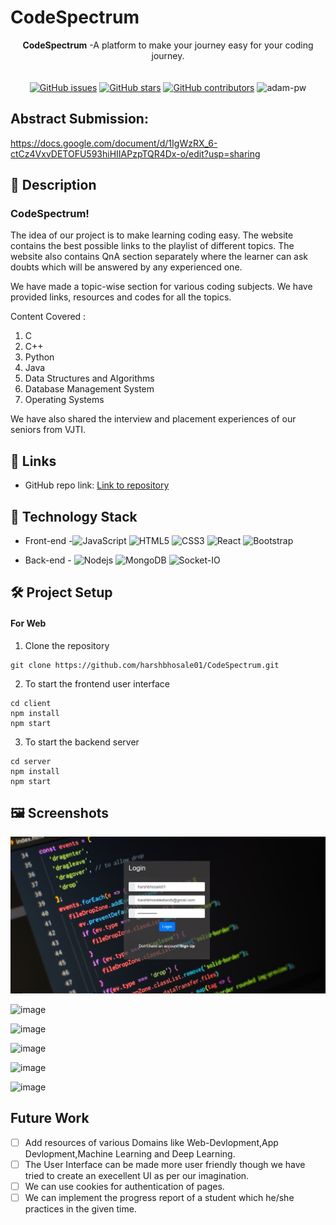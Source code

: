 
# **CodeSpectrum**

<div align="center">
   <strong>CodeSpectrum</strong> -A platform to make your journey easy for your coding journey. <br>
  <br> <br>
  <a href="https://github.com/harshbhosale01/CodeSpectrum/stargazers"><img alt="GitHub issues" src="https://img.shields.io/github/stars/harshbhosale01/CodeSpectrum"></a>
  <a href="https://github.com/harshbhosale01/CodeSpectrum/network/members"><img alt="GitHub stars" src="https://img.shields.io/github/forks/harshbhosale01/CodeSpectrum"></a>
  <a href="https://github.com/harshbhosale01/CodeSpectrum/issues"><img alt="GitHub contributors" src="https://img.shields.io/github/issues/harshbhosale01/CodeSpectrum"></a>
   <img src="https://komarev.com/ghpvc/?username=CodeSpectrum&label=Project%20views&color=0e75b6&style=flat"
    alt="adam-pw" /> 
  
</div>

## Abstract Submission:

https://docs.google.com/document/d/1IgWzRX_6-ctCz4VxvDETOFU593hiHIIAPzpTQR4Dx-o/edit?usp=sharing

## 📝 Description

### CodeSpectrum!

The idea of our project is to make learning coding easy. The website contains the best
possible links to the playlist of different topics. The website also contains QnA section
separately where the learner can ask doubts which will be answered by any experienced one.

<!-- ![login](https://user-images.githubusercontent.com/84740927/150297063-2490c634-100a-46b9-ab06-fc726626b9ec.png) -->


We have made a topic-wise section for various coding subjects. We have
provided links, resources and codes for all the topics.

Content Covered :

1) C
2) C++
3) Python
4) Java
5) Data Structures and Algorithms
6) Database Management System
7) Operating Systems

<!-- ![image](https://user-images.githubusercontent.com/84740927/150296115-7920d057-25db-497e-9c6f-26f9ee12b997.png) -->

We have also shared the interview and placement experiences of our seniors from VJTI.

## 🔗 Links

- GitHub repo link: [Link to repository](https://github.com/harshbhosale01/CodeSpectrum)

## 🤖 Technology Stack

- Front-end -![JavaScript](https://img.shields.io/badge/-JavaScript-%23F7DF1C?style=flat-square&logo=javascript&logoColor=000000&labelColor=%23F7DF1C&color=%23FFCE5A)
![HTML5](https://img.shields.io/badge/-HTML5-%23E44D27?style=flat-square&logo=html5&logoColor=ffffff)
![CSS3](https://img.shields.io/badge/-CSS3-%231572B6?style=flat-square&logo=css3)
![React](https://img.shields.io/badge/-React-61DAFB?style=flat-square&logo=react&logoColor=ffffff)
![Bootstrap](https://img.shields.io/badge/-Bootstrap-563D7C?style=flat-square&logo=Bootstrap)

- Back-end - ![Nodejs](https://img.shields.io/badge/-Nodejs-339933?style=flat-square&logo=Node.js&logoColor=ffffff)
![MongoDB](https://img.shields.io/badge/MongoDB-%234ea94b.svg?style=flat-square&logo=mongodb&logoColor=white)
![Socket-IO](https://img.shields.io/badge/-Socket--IO-green)


## 🛠️ Project Setup

#### For Web

1. Clone the repository
```
git clone https://github.com/harshbhosale01/CodeSpectrum.git

```
2. To start the frontend user interface
```
cd client
npm install
npm start
```
3. To start the backend server
```
cd server
npm install
npm start
```

## 🖼 Screenshots
![image](assets\ss_LoginPage.JPG)

![image](https://user-images.githubusercontent.com/84740927/153250658-65e8bdb8-d4d5-4804-a1a9-833010b2f00a.png)

![image](https://user-images.githubusercontent.com/84740927/153251037-a67c0c38-44d7-4772-a784-54c0c66d0b62.png)

![image](https://user-images.githubusercontent.com/84740927/153251271-b8dc9a7e-cf03-4ef4-a5d2-5cd883602864.png)

![image](https://user-images.githubusercontent.com/84740927/153252100-b1260dea-b8bd-420f-a2bb-685fe026fbcf.png)

![image](https://user-images.githubusercontent.com/84740927/153252326-f2ecdc48-9fb3-4fe8-91b1-d32623a32439.png)


## Future Work

- [ ] Add resources of various Domains like Web-Devlopment,App Devlopment,Machine Learning and Deep Learning.
- [ ] The User Interface can be made more user friendly though we have tried to create an execellent UI as per our imagination.
- [ ] We can use cookies for authentication of pages.
- [ ] We can implement the progress report of a student which he/she practices in the given time.

